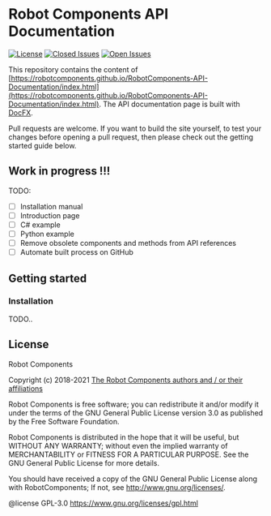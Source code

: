 # Robot Components API Documentation

[![License](https://img.shields.io/github/license/RobotComponents/RobotComponents-API-Documentation?style=flat-square)]()
[![Closed Issues](https://img.shields.io/github/issues-raw/RobotComponents/RobotComponents-API-Documentation?style=flat-square)]()
[![Open Issues](https://img.shields.io/github/issues-closed-raw/RobotComponents/RobotComponents-API-Documentation?style=flat-square)]()

This repository contains the content of [https://robotcomponents.github.io/RobotComponents-API-Documentation/index.html](https://robotcomponents.github.io/RobotComponents-API-Documentation/index.html). The API documentation page is built with [DocFX](https://dotnet.github.io/docfx/). 

Pull requests are welcome. If you want to build the site yourself, to test your changes before opening a pull request, then please check out the getting started guide below. 

## Work in progress !!!

TODO: 

- [ ] Installation manual
- [ ] Introduction page
- [ ] C# example
- [ ] Python example
- [ ] Remove obsolete components and methods from API references
- [ ] Automate built process on GitHub

## Getting started

### Installation

TODO..

## License
Robot Components

Copyright (c) 2018-2021 [The Robot Components authors and / or their affiliations](https://github.com/RobotComponents/RobotComponents/blob/master/AUTHORS.md)

Robot Components is free software; you can redistribute it and/or modify it under the terms of the GNU General Public License version 3.0 as published by the Free Software Foundation. 

Robot Components is distributed in the hope that it will be useful, but WITHOUT ANY WARRANTY; without even the implied warranty of MERCHANTABILITY or FITNESS FOR A PARTICULAR PURPOSE. See the GNU General Public License for more details.

You should have received a copy of the GNU General Public License along with RobotComponents; If not, see <http://www.gnu.org/licenses/>.

@license GPL-3.0 <https://www.gnu.org/licenses/gpl.html>
